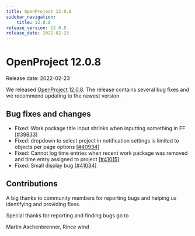 ```yaml
---
title: OpenProject 12.0.8
sidebar_navigation:
    title: 12.0.8
release_version: 12.0.8
release_date: 2022-02-23
---
```


# OpenProject 12.0.8

Release date: 2022-02-23

We released [OpenProject 12.0.8](https://community.openproject.org/versions/1507).
The release contains several bug fixes and we recommend updating to the newest version.

<!--more-->
## Bug fixes and changes

- Fixed: Work package title input shrinks when inputting something in FF \[[#39833](https://community.openproject.org/wp/39833)\]
- Fixed: dropdown to select project in notification settings is limited to objects per page options \[[#40934](https://community.openproject.org/wp/40934)\]
- Fixed: Cannot log time entries when recent work package was removed and time entry assigned to project \[[#41015](https://community.openproject.org/wp/41015)\]
- Fixed: Small display bug \[[#41034](https://community.openproject.org/wp/41034)\]

## Contributions
A big thanks to community members for reporting bugs and helping us identifying and providing fixes.

Special thanks for reporting and finding bugs go to

Martin Aschenbrenner, Rince wind
